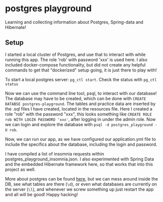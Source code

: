 # postgres playground
Learning and collecting information about Postgres, Spring-data and Hibernate!

## Setup
I started a local cluster of Postgres, and use that to interact with while running this app. The role 'rob' with password 'xxx' 
is used here. I also included docker-compose functionality, but did not create any helpful commands to get that 
"dockerized" setup going, it is just there to play with!

To start a local postgres server: `pg_ctl start`. Check the status with `pg_ctl status`

Now we can use the command line tool, psql, to interact with our database! The database may have to be created, which can be done with `CREATE DATABSE postgres-playground`. The tables and practice
data are inserted by the .sql files I have created, located in the resources file. Here I created a role "rob" with 
the password "xxx", this looks something like `CREATE ROLE rob WITH LOGIN PASSWORD 'xxx'`, after logging in under the admin
role. Now we can login and explore the database with `psql -d postgres_playground -U rob`.

Now, we can run our app, as we have configured our application.yml file to include the specifics about the database,
including the login and password.

I have compiled a list of insomnia requests within postgres_playground_insomnia.json. I also experimented with Spring
Data and the embedded Hibernate framework here, so that works that into this project as well.

More about postgres can be found [here](https://github.com/roschwartz79/my-notes/blob/main/postgres-notes.md), but we can
mess around inside the DB, see what tables are there (`\d`), or even what databases are currently on the server (`\l`), 
and whenever we screw something up just restart the app and all will be good! Happy hacking!
